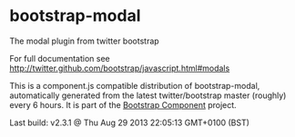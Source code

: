 # bootstrap-modal
The modal plugin from twitter bootstrap

For full documentation see http://twitter.github.com/bootstrap/javascript.html#modals

This is a component.js compatible distribution of bootstrap-modal, automatically generated
from the latest twitter/bootstrap master (roughly) every 6 hours. It is part of the <a href="http://github.com/codemix/bootstrap-component">Bootstrap Component</a>
project.


Last build: v2.3.1 @ Thu Aug 29 2013 22:05:13 GMT+0100 (BST)
